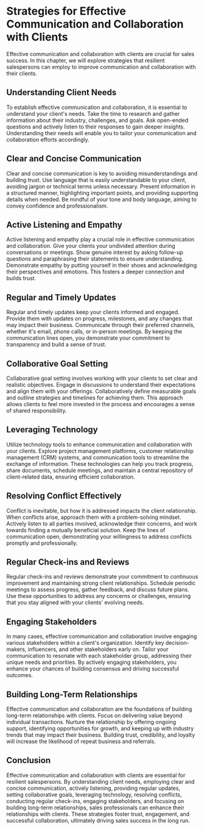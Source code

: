 Strategies for Effective Communication and Collaboration with Clients
==============================================================================

Effective communication and collaboration with clients are crucial for sales success. In this chapter, we will explore strategies that resilient salespersons can employ to improve communication and collaboration with their clients.

Understanding Client Needs
--------------------------

To establish effective communication and collaboration, it is essential to understand your client's needs. Take the time to research and gather information about their industry, challenges, and goals. Ask open-ended questions and actively listen to their responses to gain deeper insights. Understanding their needs will enable you to tailor your communication and collaboration efforts accordingly.

Clear and Concise Communication
-------------------------------

Clear and concise communication is key to avoiding misunderstandings and building trust. Use language that is easily understandable to your client, avoiding jargon or technical terms unless necessary. Present information in a structured manner, highlighting important points, and providing supporting details when needed. Be mindful of your tone and body language, aiming to convey confidence and professionalism.

Active Listening and Empathy
----------------------------

Active listening and empathy play a crucial role in effective communication and collaboration. Give your clients your undivided attention during conversations or meetings. Show genuine interest by asking follow-up questions and paraphrasing their statements to ensure understanding. Demonstrate empathy by putting yourself in their shoes and acknowledging their perspectives and emotions. This fosters a deeper connection and builds trust.

Regular and Timely Updates
--------------------------

Regular and timely updates keep your clients informed and engaged. Provide them with updates on progress, milestones, and any changes that may impact their business. Communicate through their preferred channels, whether it's email, phone calls, or in-person meetings. By keeping the communication lines open, you demonstrate your commitment to transparency and build a sense of trust.

Collaborative Goal Setting
--------------------------

Collaborative goal setting involves working with your clients to set clear and realistic objectives. Engage in discussions to understand their expectations and align them with your offerings. Collaboratively define measurable goals and outline strategies and timelines for achieving them. This approach allows clients to feel more invested in the process and encourages a sense of shared responsibility.

Leveraging Technology
---------------------

Utilize technology tools to enhance communication and collaboration with your clients. Explore project management platforms, customer relationship management (CRM) systems, and communication tools to streamline the exchange of information. These technologies can help you track progress, share documents, schedule meetings, and maintain a central repository of client-related data, ensuring efficient collaboration.

Resolving Conflict Effectively
------------------------------

Conflict is inevitable, but how it is addressed impacts the client relationship. When conflicts arise, approach them with a problem-solving mindset. Actively listen to all parties involved, acknowledge their concerns, and work towards finding a mutually beneficial solution. Keep the lines of communication open, demonstrating your willingness to address conflicts promptly and professionally.

Regular Check-ins and Reviews
-----------------------------

Regular check-ins and reviews demonstrate your commitment to continuous improvement and maintaining strong client relationships. Schedule periodic meetings to assess progress, gather feedback, and discuss future plans. Use these opportunities to address any concerns or challenges, ensuring that you stay aligned with your clients' evolving needs.

Engaging Stakeholders
---------------------

In many cases, effective communication and collaboration involve engaging various stakeholders within a client's organization. Identify key decision-makers, influencers, and other stakeholders early on. Tailor your communication to resonate with each stakeholder group, addressing their unique needs and priorities. By actively engaging stakeholders, you enhance your chances of building consensus and driving successful outcomes.

Building Long-Term Relationships
--------------------------------

Effective communication and collaboration are the foundations of building long-term relationships with clients. Focus on delivering value beyond individual transactions. Nurture the relationship by offering ongoing support, identifying opportunities for growth, and keeping up with industry trends that may impact their business. Building trust, credibility, and loyalty will increase the likelihood of repeat business and referrals.

Conclusion
----------

Effective communication and collaboration with clients are essential for resilient salespersons. By understanding client needs, employing clear and concise communication, actively listening, providing regular updates, setting collaborative goals, leveraging technology, resolving conflicts, conducting regular check-ins, engaging stakeholders, and focusing on building long-term relationships, sales professionals can enhance their relationships with clients. These strategies foster trust, engagement, and successful collaboration, ultimately driving sales success in the long run.

